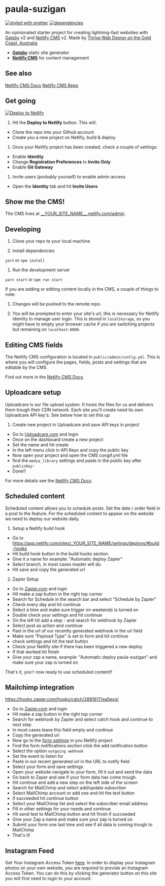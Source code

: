 # paula-suzigan

[![styled with prettier](https://img.shields.io/badge/styled_with-prettier-ff69b4.svg?style=flat-square)](https://github.com/prettier/prettier)
[![dependencies](https://david-dm.org/jinksi/netlify-cms-react-starter.svg?style=flat-square)](https://david-dm.org/jinksi/gatsbro)

An opinionated starter project for creating lightning-fast websites with [Gatsby](https://gatsbyjs.org) v2 and [Netlify CMS](https://netlifycms.org) v2. Made by [Thrive Web Design on the Gold Coast, Australia](https://thriveweb.com.au)

- **[Gatsby](https://gatsbyjs.org)** static site generator
- **[Netlify CMS](https://github.com/netlify/netlify-cms)** for content management

## See also

[Netlify CMS Docs](https://www.netlifycms.org/docs/)
[Netlify CMS Repo](https://github.com/netlify/netlify-cms)

## Get going

[![Deploy to Netlify](https://www.netlify.com/img/deploy/button.svg)](https://app.netlify.com/start/deploy?repository=https://github.com/alisson-suzigan/paula-suzigan&stack=cms)

1.  Hit the **Deploy to Netlify** button. This will:

- Clone the repo into your Github account
- Create you a new project on Netlify, build & deploy

1.  Once your Netlify project has been created, check a couple of settings:

- Enable **Identity**
- Change **Registration Preferences** to **Invite Only**
- Enable **Git Gateway**

1.  Invite users (probably yourself) to enable admin access

- Open the **Identity** tab and hit **Invite Users**

## Show me the CMS!

The CMS lives at [\_\_YOUR_SITE_NAME\_\_.netlify.com/admin](https://__YOUR_SITE_NAME__.netlify.com/admin).

## Developing

1.  Clone your repo to your local machine

1.  Install dependencies

`yarn` or `npm install`

1.  Run the development server

`yarn start` or `npm run start`

If you are adding or editing content locally in the CMS, a couple of things to note:

1.  Changes will be pushed to the remote repo.

1.  You will be prompted to enter your site's url, this is necessary for Netlify Identity to manage user login. This is stored in `localStorage`, so you might have to empty your browser cache if you are switching projects but remaining on `localhost:8000`.

## Editing CMS fields

The Netlify CMS configuration is located in `public/admin/config.yml`. This is where you will configure the pages, fields, posts and settings that are editable by the CMS.

Find out more in the [Netlify CMS Docs](https://www.netlifycms.org/docs/#configuration).

## Uploadcare setup

Uploadcare is our file upload system. It hosts the files for us and delivers them trough their CDN network.
Each site you'll create need its own Uploadcare API key's. See below how to set this up

1. Create new project in Uploadcare and save API keys in project

- Go to [Uploadcare.com](https://uploadcare.com/accounts/login/) and login
- Once on the dashboard create a new project
- Set the name and hit create
- In the left menu click in API Keys and copy the public key
- Now open your project and open the CMS congif.yml file
- find the `media_library` settings and paste in the public key after `publicKey:`
- Done!!

For more details see the [Netlify CMS Docs](https://www.netlifycms.org/docs/uploadcare/)

## Scheduled content

Scheduled content allows you to schedule posts. Set the date / order field in a post to the feature.
For the scheduled content to appear on the website we need to deploy our website daily.

1. Setup a Netlify build hook

- Go to https://app.netlify.com/sites/_YOUR_SITE_NAME/setings/deploys/#build-hooks
- Hit build hook button in the build hooks section
- Give it a name for example: "Automatic deploy Zapier"
- Select branch, in most cases master will do.
- Hit save and copy the generated url

2. Zapier Setup

- Go to [Zapier.com](https://zapier.com/) and login
- Hit make a zap button in the right top corner
- Search for Schedule in the search bar and select "Schedule by Zapier"
- Check every day and hit continue
- Select a time and make sure trigger on weekends is turned on
- Double check your settings and hit continue
- On the left hit add a step - and search for webhook by Zapier
- Select post as action and continue
- Past in the url of our recently generated webhook in the url field
- Make sure "Payload Type" is set to form and hit continue
- check settings and hit the test button
- Check your Netlify site if there has been triggered a new deploy
- If that worked hit finish
- Give your zap a name, example: "Automatic deploy paula-suzigan" and make sure your zap is turned on

That's it, you'r now ready to use scheduled content!!

## Mailchimp integration

https://hooks.zapier.com/hooks/catch/2881617/ea5exg/

- Go to [Zapier.com](https://zapier.com/) and login
- Hit make a zap button in the right top corner
- Search for webhook by Zapier and select catch hook and continue to next step
- In most cases leave this field empty and continue
- Copy the generated url
- Now go to the [form settings](https://app.netlify.com/sites/paula-suzigan/settings/forms#outgoing-notifications) in you Netlify project
- Find the form notifications section click the add notification button
- Select the option `outgoing webhook`
- Set the event to listen for
- Paste in our recent generated url in the URL to notify field
- Select your form and save settings
- Open your website navigate to your form, fill it out and send the data
- Go back to Zaper and see if your form data has come trough.
- Hit continue and add a new step on the left side of the screen
- Search for MailChimp and select add/update subscriber
- Select MailChimp account or add one and hit the test button
- if succeeded hit continue button
- Select your MailChimp list and select the subscriber email address
- Fill in other settings for your needs and continue
- Hit send test to MailChimp button and hit finish if succeeded
- Give your Zap a name and make sure your zap is turned on
- Submit your form one last time and see if all data is coming trough to MailChimp
- That's it!

## Instagram Feed

Get Your Instagram Access Token [here](https://generator.thrivex.io/). In order to display your Instagram photos on your own website, you are required to provide an Instagram Access Token. You can do this by clicking the generator button on this site you will first need to login to your account.
